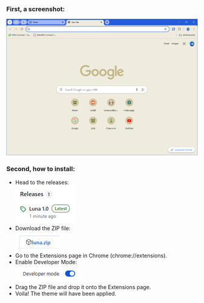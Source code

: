 ### First, a screenshot:

![A screenshot of Google Chrome with the Luna theme](./screenshot.png)

### Second, how to install:

- Head to the releases:<br>![](./releases.png)
- Download the ZIP file:<br>![](./zip.png)
- Go to the Extensions page in Chrome (chrome://extensions).
- Enable Developer Mode:<br>![](./developer_mode.png)
- Drag the ZIP file and drop it onto the Extensions page.
- Voila! The theme will have been applied.